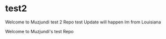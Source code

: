 test2
=====
Welcome to Muzjundi test 2 Repo
test
Update will happen
Im from Louisiana 


Welcome to Muzjundi's test Repo
